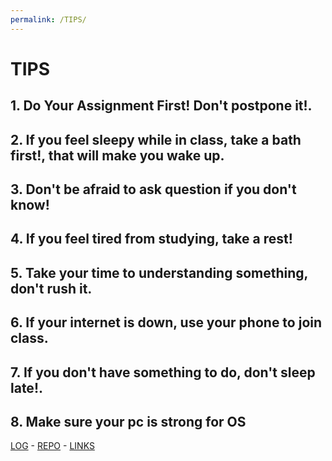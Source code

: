```yaml
---
permalink: /TIPS/
---
```

# TIPS

## 1. Do Your Assignment First! Don't postpone it!. 

## 2. If you feel sleepy while in class, take a bath first!, that will make you wake up.

## 3. Don't be afraid to ask question if you don't know!

## 4. If you feel tired from studying, take a rest!

## 5. Take your time to understanding something, don't rush it.

## 6. If your internet is down, use your phone to join class.

## 7. If you don't have something to do, don't sleep late!.

## 8. Make sure your pc is strong for OS


 
 [LOG](TXT/mylog.txt) -
[REPO](https://github.com/bintangns/os212) -
[LINKS](LINKS/)

